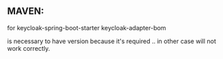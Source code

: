MAVEN: 
------
 for 
    <artifactId>keycloak-spring-boot-starter</artifactId>
    <artifactId>keycloak-adapter-bom</artifactId>
    
 is necessary to have version because it's required .. in other case will not work correctly. 
 
